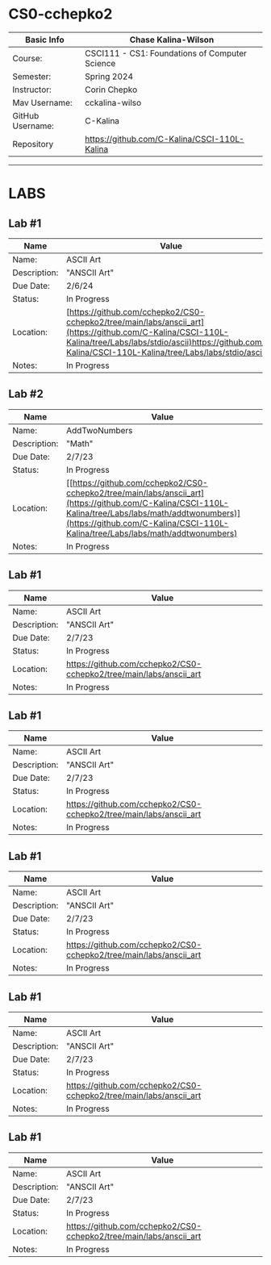 # CS0-cchepko2

| Basic Info | Chase Kalina-Wilson |
| --- | ---|
| Course: | CSCI111 - CS1: Foundations of Computer Science |
| Semester: | Spring 2024 |
| Instructor: | Corin Chepko |
| Mav Username: | cckalina-wilso |
| GitHub Username: | C-Kalina |
| Repository | https://github.com/C-Kalina/CSCI-110L-Kalina |

_______________________________________________________________________________________________________________

# LABS

## Lab #1
| Name | Value |
| --- | --- |
| Name: | ASCII Art |
| Description: | "ANSCII Art" |
| Due Date: | 2/6/24 |
| Status: | In Progress |
| Location: | [https://github.com/cchepko2/CS0-cchepko2/tree/main/labs/anscii_art](https://github.com/C-Kalina/CSCI-110L-Kalina/tree/Labs/labs/stdio/ascii)https://github.com/C-Kalina/CSCI-110L-Kalina/tree/Labs/labs/stdio/ascii |
| Notes: | In Progress|

## Lab #2
| Name | Value |
| --- | --- |
| Name: | AddTwoNumbers |
| Description: | "Math" |
| Due Date: | 2/7/23 |
| Status: | In Progress |
| Location: | [[https://github.com/cchepko2/CS0-cchepko2/tree/main/labs/anscii_art](https://github.com/C-Kalina/CSCI-110L-Kalina/tree/Labs/labs/math/addtwonumbers)](https://github.com/C-Kalina/CSCI-110L-Kalina/tree/Labs/labs/math/addtwonumbers) |
| Notes: | In Progress|

## Lab #1
| Name | Value |
| --- | --- |
| Name: | ASCII Art |
| Description: | "ANSCII Art" |
| Due Date: | 2/7/23 |
| Status: | In Progress |
| Location: | https://github.com/cchepko2/CS0-cchepko2/tree/main/labs/anscii_art |
| Notes: | In Progress|

## Lab #1
| Name | Value |
| --- | --- |
| Name: | ASCII Art |
| Description: | "ANSCII Art" |
| Due Date: | 2/7/23 |
| Status: | In Progress |
| Location: | https://github.com/cchepko2/CS0-cchepko2/tree/main/labs/anscii_art |
| Notes: | In Progress|

## Lab #1
| Name | Value |
| --- | --- |
| Name: | ASCII Art |
| Description: | "ANSCII Art" |
| Due Date: | 2/7/23 |
| Status: | In Progress |
| Location: | https://github.com/cchepko2/CS0-cchepko2/tree/main/labs/anscii_art |
| Notes: | In Progress|

## Lab #1
| Name | Value |
| --- | --- |
| Name: | ASCII Art |
| Description: | "ANSCII Art" |
| Due Date: | 2/7/23 |
| Status: | In Progress |
| Location: | https://github.com/cchepko2/CS0-cchepko2/tree/main/labs/anscii_art |
| Notes: | In Progress|

## Lab #1
| Name | Value |
| --- | --- |
| Name: | ASCII Art |
| Description: | "ANSCII Art" |
| Due Date: | 2/7/23 |
| Status: | In Progress |
| Location: | https://github.com/cchepko2/CS0-cchepko2/tree/main/labs/anscii_art |
| Notes: | In Progress|

